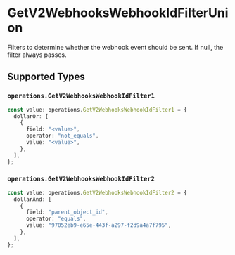# GetV2WebhooksWebhookIdFilterUnion

Filters to determine whether the webhook event should be sent. If null, the filter always passes.


## Supported Types

### `operations.GetV2WebhooksWebhookIdFilter1`

```typescript
const value: operations.GetV2WebhooksWebhookIdFilter1 = {
  dollarOr: [
    {
      field: "<value>",
      operator: "not_equals",
      value: "<value>",
    },
  ],
};
```

### `operations.GetV2WebhooksWebhookIdFilter2`

```typescript
const value: operations.GetV2WebhooksWebhookIdFilter2 = {
  dollarAnd: [
    {
      field: "parent_object_id",
      operator: "equals",
      value: "97052eb9-e65e-443f-a297-f2d9a4a7f795",
    },
  ],
};
```

